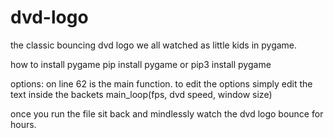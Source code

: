 # dvd-logo
the classic bouncing dvd logo we all watched as little kids in pygame.

how to install pygame
  pip install pygame or pip3 install pygame
 
options:
  on line 62 is the main function. to edit the options simply edit the text inside the backets
    main_loop(fps, dvd speed, window size)
    
once you run the file sit back and mindlessly watch the dvd logo bounce for hours.
